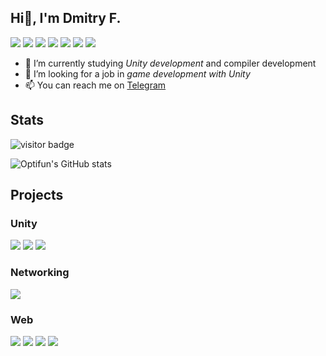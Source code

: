 ## Hi👋, I'm Dmitry F.
[![](https://img.shields.io/badge/-t__Optifun-4dd2ff?style=flat-square&logo=telegram)](https://t.me/t_optifun)
[![](https://img.shields.io/badge/-@Optifun-%23181717?style=flat-square&logo=github)](https://github.com/Optifun)
[![](https://img.shields.io/badge/-@dmitry__fr-%23181717?style=flat-square&logo=gitlab)](https://gitlab.com/Optifun)
[![](https://img.shields.io/badge/--512bd4?style=flat-square&logo=dotnet)](https://github.com/Optifun)
[![](https://img.shields.io/badge/--353535?style=flat-square&logo=unity)](https://github.com/Optifun)
[![](https://img.shields.io/badge/--353535?style=flat-square&logo=javascript)](https://github.com/Optifun)
[![](https://img.shields.io/badge/--353535?style=flat-square&logo=react)](https://github.com/Optifun)


- 🌱 I’m currently studying _Unity development_ and compiler development
- 👯 I’m looking for a job in _game development with Unity_
- 📫 You can reach me on [Telegram](https://t.me/t_optifun)

<!--
**Optifun/Optifun** is a ✨ _special_ ✨ repository because its `README.md` (this file) appears on your GitHub profile.

Here are some ideas to get you started:

- 🔭 I’m currently working on ...
- 👯 I’m looking to collaborate
- 🤔 I’m looking for help with ...
- 💬 Ask me about ...
- 😄 Pronouns: ...
- ⚡ Fun fact: ...
-->

## Stats

<img src="https://visitor-badge.laobi.icu/badge?page_id=Optifun.Optifun" alt="visitor badge"/>

![Optifun's GitHub stats](https://github-readme-stats.vercel.app/api?username=optifun&show_icons=true&theme=material-palenight)

<!--
-->
## Projects

### Unity
[![](https://github-readme-stats.vercel.app/api/pin/?username=optifun&repo=pong-game&cache_seconds=86400&theme=dark)](https://github.com/Optifun/pong-game)
[![](https://github-readme-stats.vercel.app/api/pin/?username=div-null&repo=Goose-Defence&cache_seconds=86400&theme=dark)](https://github.com/div-null/Goose-Defence)
[![](https://github-readme-stats.vercel.app/api/pin/?username=div-null&repo=balanceit&cache_seconds=86400&theme=dark)](https://github.com/div-null/balanceit)

### Networking
[![](https://github-readme-stats.vercel.app/api/pin/?username=optifun&repo=p2p-chat&cache_seconds=86400&theme=dark)](https://github.com/Optifun/p2p-chat)
<!--
[![](https://github-readme-stats.vercel.app/api/pin/?username=optifun&repo=p2p-master-server&cache_seconds=86400&theme=dark)](https://github.com/Optifun/p2p-master-server)
-->
### Web
[![](https://github-readme-stats.vercel.app/api/pin/?username=Web-Explore&repo=Components&cache_seconds=86400&theme=dark)](https://github.com/Web-Explore/Components)
[![](https://github-readme-stats.vercel.app/api/pin/?username=Web-Explore&repo=Environment&cache_seconds=86400&theme=dark)](https://github.com/Web-Explore/Environment)
[![](https://github-readme-stats.vercel.app/api/pin/?username=optifun&repo=ui-kit&cache_seconds=86400&theme=dark)](https://github.com/Optifun/ui-kit)
[![](https://github-readme-stats.vercel.app/api/pin/?username=optifun&repo=pgproject&cache_seconds=86400&theme=dark)](https://github.com/Optifun/pgproject)

